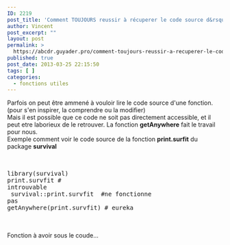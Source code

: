 ```yaml
---
ID: 2219
post_title: 'Comment TOUJOURS reussir à récuperer le code source d&rsquo;une fonction : getAnywhere'
author: Vincent
post_excerpt: ""
layout: post
permalink: >
  https://abcdr.guyader.pro/comment-toujours-reussir-a-recuperer-le-code-source-dune-fonction-getanywhere/
published: true
post_date: 2013-03-25 22:15:50
tags: [ ]
categories:
  - fonctions utiles
---
```

Parfois on peut être ammené à vouloir lire le code source d'une fonction.(pour s'en inspirer, la comprendre ou la modifier)<br />Mais il est possible que ce code ne soit pas directement accessible, et il peut etre laborieux de le retrouver. La fonction <strong>getAnywhere</strong> fait le travail pour nous. <br />Exemple comment voir le code source de la fonction <strong>print.surfit</strong> du package <strong>survival</strong><br /><br /> <pre lang='rsplus'><br />library(survival)<br />print.survfit # introuvable<br /> survival::print.survfit  #ne fonctionne pas<br />getAnywhere(print.survfit) # eureka<br /></pre> <br /><br />Fonction à avoir sous le coude...